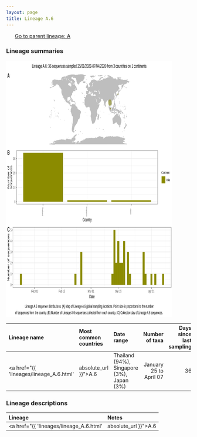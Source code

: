 ```yaml
---
layout: page
title: Lineage A.6
---
```




<p>
<ul class="actions small">
	 <a href="{{ 'lineages/lineage_B.1.1.1.html' | absolute_url }}" class="button special fit">Go to parent lineage: A</a>
</ul>
</p>
<h3> Lineage summaries</h3>

<img src="../assets/images/A.6.svg" alt="A.6 lineage summary figure" width="90%" height="700px" />


| Lineage name | Most common countries | Date range | Number of taxa |  Days since last sampling | Known Travel | Recall value |
|:-----|:-----|:-------|-------:|-------:|:---------|--------:|
| <a href="{{ 'lineages/lineage_A.6.html' | absolute_url }}">A.6</a> | Thailand (94%), Singapore (3%), Japan (3%) | January 25 to April 07 | 36 | 137 |  | 0.91 |

<h3>Lineage descriptions</h3>

| Lineage | Notes |
|:-----|:-----|
| <a href="{{ 'lineages/lineage_A.6.html' | absolute_url }}">A.6</a> | Lineage from an introduction event into Thailand, now including a couple of exports |

